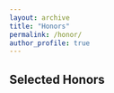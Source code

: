 ```yaml
---
layout: archive
title: "Honors"
permalink: /honor/
author_profile: true
---
```


## Selected Honors
